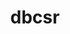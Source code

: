 ---
title: "dbcsr"
layout: cache
categories: [package, develop]
meta: {"versions": ["2.6.0"], "compilers": ["gcc@=11.4.0", "gcc@=9.4.0"], "oss": ["ubuntu20.04", "ubuntu22.04"], "platforms": ["linux"], "targets": ["aarch64", "neoverse_v1", "neoverse_v2", "ppc64le", "x86_64_v3"], "stacks": ["e4s", "e4s-aarch64", "e4s-neoverse-v2", "e4s-neoverse_v1", "e4s-power", "root"], "num_specs": 7, "num_specs_by_stack": {"e4s-neoverse_v1": 1, "root": 7, "e4s-power": 2, "e4s": 1, "e4s-aarch64": 2, "e4s-neoverse-v2": 1}}
spec_details: [{"hash": "np3acghgw4evmfdeyp6k2wtg7k6hccei", "compiler": "gcc@=11.4.0", "versions": ["2.6.0"], "os": "ubuntu20.04", "platform": "linux", "target": "neoverse_v1", "variants": ["build_system=cmake", "build_type=Release", "~cuda", "~cuda_arch_35_k20x", "generator=ninja", "~ipo", "+mpi", "~mpi_f08", "~opencl", "+openmp", "~rocm", "+shared", "smm=blas"], "stacks": ["e4s-neoverse_v1", "root"], "size": "-", "tarball": "https://binaries.spack.io/develop/build_cache/linux-ubuntu20.04-neoverse_v1/gcc-11.4.0/dbcsr-2.6.0/linux-ubuntu20.04-neoverse_v1-gcc-11.4.0-dbcsr-2.6.0-np3acghgw4evmfdeyp6k2wtg7k6hccei.spack"}, {"hash": "pm2l4lsxmesiml7pxosbhoz3lz7xdmue", "compiler": "gcc@=9.4.0", "versions": ["2.6.0"], "os": "ubuntu20.04", "platform": "linux", "target": "ppc64le", "variants": ["build_system=cmake", "build_type=Release", "~cuda", "~cuda_arch_35_k20x", "generator=ninja", "~ipo", "+mpi", "~mpi_f08", "~opencl", "+openmp", "~rocm", "+shared", "smm=blas"], "stacks": ["root", "e4s-power"], "size": "-", "tarball": "https://binaries.spack.io/develop/build_cache/linux-ubuntu20.04-ppc64le/gcc-9.4.0/dbcsr-2.6.0/linux-ubuntu20.04-ppc64le-gcc-9.4.0-dbcsr-2.6.0-pm2l4lsxmesiml7pxosbhoz3lz7xdmue.spack"}, {"hash": "dxs3urjq7dyir5pc6h5zmblzfze3xzgy", "compiler": "gcc@=9.4.0", "versions": ["2.6.0"], "os": "ubuntu20.04", "platform": "linux", "target": "ppc64le", "variants": ["build_system=cmake", "build_type=Release", "~cuda", "~cuda_arch_35_k20x", "generator=ninja", "~ipo", "+mpi", "~mpi_f08", "~opencl", "+openmp", "~rocm", "+shared", "smm=blas"], "stacks": ["root", "e4s-power"], "size": "-", "tarball": "https://binaries.spack.io/develop/build_cache/linux-ubuntu20.04-ppc64le/gcc-9.4.0/dbcsr-2.6.0/linux-ubuntu20.04-ppc64le-gcc-9.4.0-dbcsr-2.6.0-dxs3urjq7dyir5pc6h5zmblzfze3xzgy.spack"}, {"hash": "q7vocxhqsagfztbj4qh6g5tgamuz73ff", "compiler": "gcc@=11.4.0", "versions": ["2.6.0"], "os": "ubuntu20.04", "platform": "linux", "target": "x86_64_v3", "variants": ["build_system=cmake", "build_type=Release", "~cuda", "~cuda_arch_35_k20x", "generator=ninja", "~ipo", "+mpi", "~mpi_f08", "~opencl", "+openmp", "~rocm", "+shared", "smm=libxsmm"], "stacks": ["e4s", "root"], "size": "-", "tarball": "https://binaries.spack.io/develop/build_cache/linux-ubuntu20.04-x86_64_v3/gcc-11.4.0/dbcsr-2.6.0/linux-ubuntu20.04-x86_64_v3-gcc-11.4.0-dbcsr-2.6.0-q7vocxhqsagfztbj4qh6g5tgamuz73ff.spack"}, {"hash": "bp2mbomg4zdsmsw7qjtv4djpxjzq5lbm", "compiler": "gcc@=11.4.0", "versions": ["2.6.0"], "os": "ubuntu22.04", "platform": "linux", "target": "aarch64", "variants": ["build_system=cmake", "build_type=Release", "~cuda", "~cuda_arch_35_k20x", "generator=ninja", "~ipo", "+mpi", "~mpi_f08", "~opencl", "+openmp", "~rocm", "+shared", "smm=blas"], "stacks": ["e4s-aarch64", "root"], "size": "-", "tarball": "https://binaries.spack.io/develop/build_cache/linux-ubuntu22.04-aarch64/gcc-11.4.0/dbcsr-2.6.0/linux-ubuntu22.04-aarch64-gcc-11.4.0-dbcsr-2.6.0-bp2mbomg4zdsmsw7qjtv4djpxjzq5lbm.spack"}, {"hash": "sdhrmfqfzbteor7k4u36mvvcg4v2ub4h", "compiler": "gcc@=11.4.0", "versions": ["2.6.0"], "os": "ubuntu22.04", "platform": "linux", "target": "aarch64", "variants": ["build_system=cmake", "build_type=Release", "~cuda", "~cuda_arch_35_k20x", "generator=ninja", "~ipo", "+mpi", "~mpi_f08", "~opencl", "+openmp", "~rocm", "+shared", "smm=blas"], "stacks": ["e4s-aarch64", "root"], "size": "-", "tarball": "https://binaries.spack.io/develop/build_cache/linux-ubuntu22.04-aarch64/gcc-11.4.0/dbcsr-2.6.0/linux-ubuntu22.04-aarch64-gcc-11.4.0-dbcsr-2.6.0-sdhrmfqfzbteor7k4u36mvvcg4v2ub4h.spack"}, {"hash": "bq5sftdcdqwnw6u3z6rkapgnzxmvfn26", "compiler": "gcc@=11.4.0", "versions": ["2.6.0"], "os": "ubuntu22.04", "platform": "linux", "target": "neoverse_v2", "variants": ["build_system=cmake", "build_type=Release", "~cuda", "~cuda_arch_35_k20x", "generator=ninja", "~ipo", "+mpi", "~mpi_f08", "~opencl", "+openmp", "~rocm", "+shared", "smm=blas"], "stacks": ["e4s-neoverse-v2", "root"], "size": "-", "tarball": "https://binaries.spack.io/develop/build_cache/linux-ubuntu22.04-neoverse_v2/gcc-11.4.0/dbcsr-2.6.0/linux-ubuntu22.04-neoverse_v2-gcc-11.4.0-dbcsr-2.6.0-bq5sftdcdqwnw6u3z6rkapgnzxmvfn26.spack"}]
---